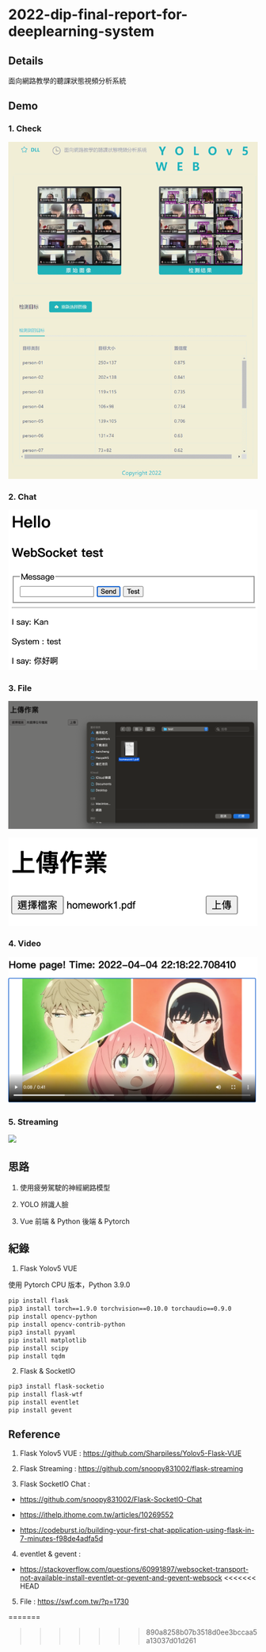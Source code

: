 # 2022-dip-final-report-for-deeplearning-system

## Details

面向網路教學的聽課狀態視頻分析系統

## Demo

### 1. Check

![](img/demo-check-sys.gif)

### 2. Chat

![](img/demo-chat-sys.png)

### 3. File

![](img/demo-file-sys-0.png)

![](img/demo-file-sys-1.png)

### 4. Video

![](img/demo-video-sys.png)

### 5. Streaming

![](img/demo-streaming-sys.png)


## 思路

1. 使用疲勞駕駛的神經網路模型

2. YOLO 辨識人臉

3. Vue 前端 & Python 後端 & Pytorch

## 紀錄

1. Flask Yolov5 VUE

使用 Pytorch CPU 版本，Python 3.9.0

```
pip install flask
pip3 install torch==1.9.0 torchvision==0.10.0 torchaudio==0.9.0
pip install opencv-python   
pip install opencv-contrib-python
pip3 install pyyaml
pip install matplotlib
pip install scipy
pip install tqdm
```

2. Flask & SocketIO

```
pip3 install flask-socketio
pip install flask-wtf
pip install eventlet
pip install gevent
```

## Reference

1. Flask Yolov5 VUE : https://github.com/Sharpiless/Yolov5-Flask-VUE

2. Flask Streaming : https://github.com/snoopy831002/flask-streaming

3. Flask SocketIO Chat : 

- https://github.com/snoopy831002/Flask-SocketIO-Chat

- https://ithelp.ithome.com.tw/articles/10269552

- https://codeburst.io/building-your-first-chat-application-using-flask-in-7-minutes-f98de4adfa5d

4. eventlet & gevent :

- https://stackoverflow.com/questions/60991897/websocket-transport-not-available-install-eventlet-or-gevent-and-gevent-websock
<<<<<<< HEAD

5. File : https://swf.com.tw/?p=1730

=======
>>>>>>> 890a8258b07b3518d0ee3bccaa5a13037d01d261
